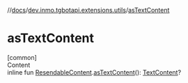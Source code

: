 //[docs](../../index.md)/[dev.inmo.tgbotapi.extensions.utils](index.md)/[asTextContent](as-text-content.md)



# asTextContent  
[common]  
Content  
inline fun [ResendableContent](../dev.inmo.tgbotapi.types.message.content.abstracts/-resendable-content/index.md).[asTextContent](as-text-content.md)(): [TextContent](../dev.inmo.tgbotapi.types.message.content/-text-content/index.md)?  



